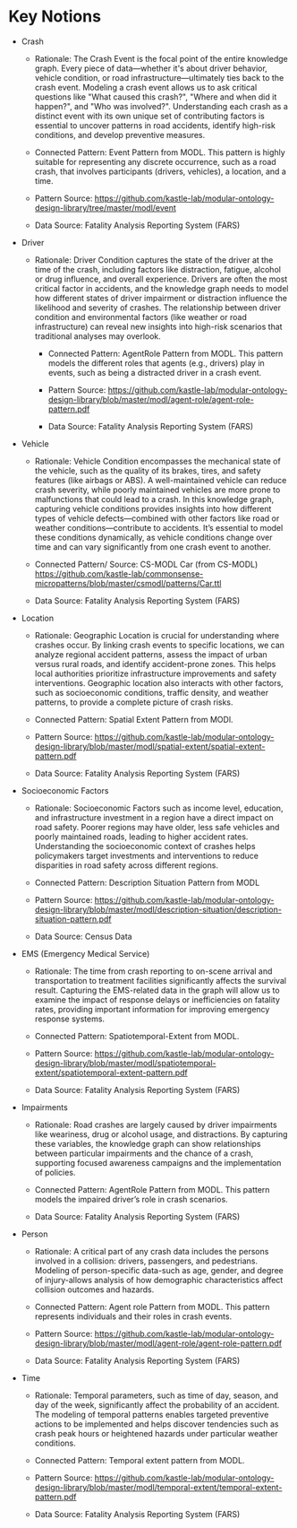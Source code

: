 # Key Notions
* Crash

  * Rationale: The Crash Event is the focal point of the entire knowledge graph. Every piece of data—whether it's about driver behavior, vehicle condition, or road infrastructure—ultimately ties back to the crash event. Modeling a crash event allows us to ask critical questions like "What caused this crash?", "Where and when did it happen?", and "Who was involved?". Understanding each crash as a distinct event with its own unique set of contributing factors is essential to uncover patterns in road accidents, identify high-risk conditions, and develop preventive measures.

  * Connected Pattern: Event Pattern from MODL. This pattern is highly suitable for representing any discrete occurrence, such as a road crash, that involves participants (drivers, vehicles), a location, and a time.
  * Pattern Source: https://github.com/kastle-lab/modular-ontology-design-library/tree/master/modl/event

  * Data Source: Fatality Analysis Reporting System (FARS)

* Driver

  * Rationale: Driver Condition captures the state of the driver at the time of the crash, including factors like distraction, fatigue, alcohol or drug influence, and overall experience. Drivers are often the most critical factor in accidents, and the knowledge graph needs to model how different states of driver impairment or distraction influence the likelihood and severity of crashes. The relationship between driver condition and environmental factors (like weather or road infrastructure) can reveal new insights into high-risk scenarios that traditional analyses may overlook.

    * Connected Pattern: AgentRole Pattern from MODL. This pattern models the different roles that agents (e.g., drivers) play in events, such as being a distracted driver in a crash event.
    * Pattern Source:  https://github.com/kastle-lab/modular-ontology-design-library/blob/master/modl/agent-role/agent-role-pattern.pdf
        
    * Data Source: Fatality Analysis Reporting System (FARS)

* Vehicle

  * Rationale: Vehicle Condition encompasses the mechanical state of the vehicle, such as the quality of its brakes, tires, and safety features (like airbags or ABS). A well-maintained vehicle can reduce crash severity, while poorly maintained vehicles are more prone to malfunctions that could lead to a crash. In this knowledge graph, capturing vehicle conditions provides insights into how different types of vehicle defects—combined with other factors like road or weather conditions—contribute to accidents. It’s essential to model these conditions dynamically, as vehicle conditions change over time and can vary significantly from one crash event to another.

  * Connected Pattern/ Source: CS-MODL Car (from CS-MODL)
    https://github.com/kastle-lab/commonsense-micropatterns/blob/master/csmodl/patterns/Car.ttl 

  * Data Source: Fatality Analysis Reporting System (FARS)

* Location

  * Rationale: Geographic Location is crucial for understanding where crashes occur. By linking crash events to specific locations, we can analyze regional accident patterns, assess the impact of urban versus rural roads, and identify accident-prone zones. This helps local authorities prioritize infrastructure improvements and safety interventions. Geographic location also interacts with other factors, such as socioeconomic conditions, traffic density, and weather patterns, to provide a complete picture of crash risks.

  * Connected Pattern: Spatial Extent Pattern from MODl.
  * Pattern Source: https://github.com/kastle-lab/modular-ontology-design-library/blob/master/modl/spatial-extent/spatial-extent-pattern.pdf

  * Data Source: Fatality Analysis Reporting System (FARS)

* Socioeconomic Factors

  * Rationale: Socioeconomic Factors such as income level, education, and infrastructure investment in a region have a direct impact on road safety. Poorer regions may have older, less safe vehicles and poorly maintained roads, leading to higher accident rates. Understanding the socioeconomic context of crashes helps policymakers target investments and interventions to reduce disparities in road safety across different regions.

  * Connected Pattern: Description Situation Pattern from MODL
  * Pattern Source: https://github.com/kastle-lab/modular-ontology-design-library/blob/master/modl/description-situation/description-situation-pattern.pdf

  * Data Source: Census Data

* EMS (Emergency Medical Service)

  * Rationale: The time from crash reporting to on-scene arrival and transportation to treatment facilities significantly affects the survival result. Capturing the EMS-related data in the graph will allow us to examine the impact of response delays or inefficiencies on fatality rates, providing important information for improving emergency response systems.
 
  * Connected Pattern: Spatiotemporal-Extent from MODL.
  * Pattern Source: https://github.com/kastle-lab/modular-ontology-design-library/blob/master/modl/spatiotemporal-extent/spatiotemporal-extent-pattern.pdf
 
  * Data Source: Fatality Analysis Reporting System (FARS)

* Impairments

  * Rationale: Road crashes are largely caused by driver impairments like weariness, drug or alcohol usage, and distractions. By capturing these variables, the knowledge graph can show relationships between particular impairments and the chance of a crash, supporting focused awareness campaigns and the implementation of policies.
 
  * Connected Pattern: AgentRole Pattern from MODL. This pattern models the impaired driver’s role in crash scenarios.
 
  * Data Source: Fatality Analysis Reporting System (FARS)
 
* Person

  * Rationale: A critical part of any crash data includes the persons involved in a collision: drivers, passengers, and pedestrians. Modeling of person-specific data-such as age, gender, and degree of injury-allows analysis of how demographic characteristics affect collision outcomes and hazards.

  * Connected Pattern: Agent role Pattern from MODL. This pattern represents individuals and their roles in crash events.
  * Pattern Source: https://github.com/kastle-lab/modular-ontology-design-library/blob/master/modl/agent-role/agent-role-pattern.pdf
 
  * Data Source: Fatality Analysis Reporting System (FARS)
 
* Time

  * Rationale: Temporal parameters, such as time of day, season, and day of the week, significantly affect the probability of an accident. The modeling of temporal patterns enables targeted preventive actions to be implemented and helps discover tendencies such as crash peak hours or heightened hazards under particular weather conditions.

  * Connected Pattern: Temporal extent pattern from MODL.
  * Pattern Source: https://github.com/kastle-lab/modular-ontology-design-library/blob/master/modl/temporal-extent/temporal-extent-pattern.pdf
 
  * Data Source: Fatality Analysis Reporting System (FARS)




